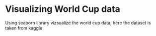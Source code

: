 # Visualizing World Cup data 
Using seaborn library vizsualize the world cup data, here the dataset is taken from kaggle
